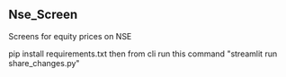 ## Nse_Screen
Screens for equity prices on NSE

pip install requirements.txt
then from cli run this command "streamlit run share_changes.py"

